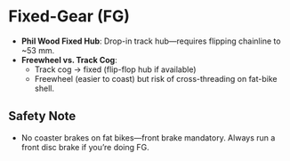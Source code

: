 # Fixed-Gear (FG)

- **Phil Wood Fixed Hub**: Drop-in track hub—requires flipping chainline to ~53 mm.  
- **Freewheel vs. Track Cog**:  
  - Track cog → fixed (flip-flop hub if available)  
  - Freewheel (easier to coast) but risk of cross-threading on fat-bike shell.  

## Safety Note
- No coaster brakes on fat bikes—front brake mandatory. Always run a front disc brake if you’re doing FG.